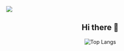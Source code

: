 <div>
    <img src="https://capsule-render.vercel.app/api?type=waving&height=200&color=gradient&customColorList=2&text=Secuho&fontSize=55&fontAlign=75&fontAlignY=37" />
</div>
<div align="center">

## Hi there 👋

![Top Langs](https://github-readme-stats.vercel.app/api/top-langs/?username=secuho&layout=compact)
